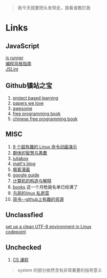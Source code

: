 > 我今天就要把头发带走，我看谁敢拦我

# Links

## JavaScript 
[js runner](http://javascript.cs.lmu.edu/runner/)  
[编程风格指南](http://javascript.crockford.com/code.html)  
[JSLint](http://www.jslint.com)

## Github镇站之宝
1. [project based learning](https://github.com/tuvtran/project-based-learning#cc)
4. [papers we love](https://github.com/papers-we-love/papers-we-love)
5. [awesome](https://github.com/sindresorhus/awesome)
2. [free programming book](https://github.com/EbookFoundation/free-programming-books)
3. [chinese free programming book](https://github.com/justjavac/free-programming-books-zh_CN)


## MISC
1. [9 个超有趣的 Linux 命令动画演示](https://zhuanlan.zhihu.com/p/37530240)
2. [群体的智慧与愚蠢](https://ncase.me/crowds/zh-CN.html)
4. [juliabox](https://www.juliabox.com/)
5. [matt's blog](http://matt.might.net/articles/)
6. [极客漫画](http://turnoff.us/)
7. [google guide](https://techdevguide.withgoogle.com/)
8. [计算机的构造与解释](https://sarabander.github.io/sicp/)
9. [books](https://github.com/programthink/books) 这一个月枪毙名单已经满了
10. [鸟哥的linux 私房菜](http://linux.vbird.org/linux_basic/)
11. [简书--github上有趣的资源](https://www.jianshu.com/c/e2a2a0073e2d)  

## Unclassfied
[set up a clean UTF-8 environment in Linux](https://perlgeek.de/en/article/set-up-a-clean-utf8-environment)  
[codepoint](http://www.unicode.org/charts)


## Unchecked
1. [CS 课程](https://github.com/ossu/computer-science#how-to-show-your-progress)
> system 的部分依然含有非常重要的指导意义
